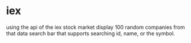 # iex
using the api of the iex stock market
display 100 random companies from that data
search bar that supports searching id, name, or the symbol.
